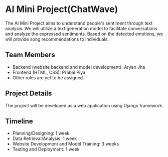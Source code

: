 # AI Mini Project(ChatWave)

The AI Mini Project aims to understand people's sentiment through text analysis. We will utilize a text generation model to facilitate conversations and analyze the expressed sentiments. Based on the detected emotions, we will provide song recommendations to individuals.

## Team Members

- Backend (website backend and model development): Aryan Jha
- Frontend (HTML, CSS): Prabal Piya
- Other roles are yet to be assigned.

## Project Details

The project will be developed as a web application using Django framework.

## Timeline

- Planning/Designing: 1 week
- Data Retrieval/Analysis: 1 week
- Website Development and Model Training: 3 weeks
- Testing and Deployment: 1 week
